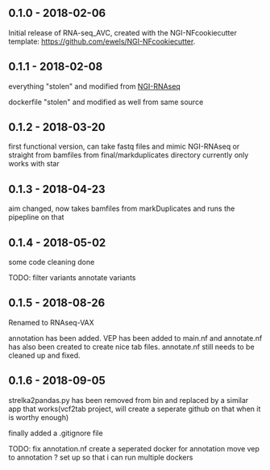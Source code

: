 
## 0.1.0 - 2018-02-06
Initial release of RNA-seq_AVC, created with the NGI-NFcookiecutter template: https://github.com/ewels/NGI-NFcookiecutter.
## 0.1.1 - 2018-02-08
everything "stolen" and modified from [NGI-RNAseq](https://github.com/SciLifeLab/NGI-RNAseq)

dockerfile "stolen" and modified as well from same source

## 0.1.2 - 2018-03-20

first functional version, can take fastq files and mimic NGI-RNAseq or straight from bamfiles from final/markduplicates directory 
currently only works with star


## 0.1.3 - 2018-04-23

aim changed, now takes bamfiles from markDuplicates and runs the pipepline on that

## 0.1.4 - 2018-05-02

some code cleaning done

TODO:
	filter variants
	annotate variants 

## 0.1.5 - 2018-08-26

Renamed to RNAseq-VAX

annotation has been added. VEP has been added to main.nf and annotate.nf has also been created to create nice tab files. annotate.nf still needs to be cleaned up and fixed.

## 0.1.6 - 2018-09-05

strelka2pandas.py has been removed from bin and replaced by a similar app that works(vcf2tab project, will create a seperate github on that when it is worthy enough)

finally added a .gitignore file 

TODO: 
    fix annotation.nf
    create a seperated docker for annotation
    move vep to annotation ?
    set up so that i can run multiple dockers




